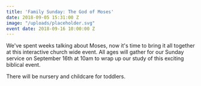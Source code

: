 ```yaml
---
title: 'Family Sunday: The God of Moses'
date: 2018-09-05 15:31:00 Z
image: "/uploads/placeholder.svg"
event date: 2018-09-16 10:00:00 Z
---
```


We've spent weeks talking about Moses, now it's time to bring it all together at this interactive church wide event. All ages will gather for our Sunday service on September 16th at 10am to wrap up our study of this exciting biblical event. 

There will be nursery and childcare for toddlers.
